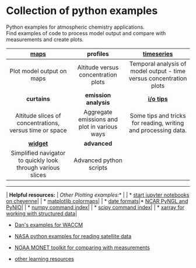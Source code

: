 # Collection of python examples
<!--
.. title: Python 3 examples for atmospheric chemistry
.. date: 2020-03-26
.. tags: atmospheric chemistry python examples gallery
.. description: Based off the Unidata one-stop shop for Python in atmospheric science and meteorology
.. author: rrb
-->

Python examples for atmospheric chemistry applications.<br>
Find examples of code to process model output and compare with measurements and create plots.

|[**maps**](map_plotting.md) | **profiles** | [**timeseries**](timeseries_plotting.md)|
|:-------------:|:-------------:|:-------------:|
|Plot model output on maps| Altitude versus concentration plots | Temporal analysis of model output - time versus concentration plots |
|**curtains**| **emission analysis** | [**i/o tips**](io.md) |
| Altitude slices of concentrations, versus time or space  | Aggregate emissions and plot in various ways | Some tips and tricks for reading, writing and processing data. |
|[**widget**](widget.md)|  **advanced**  |  |
| Simplified navigator to quickly look through various slices | Advanced python scripts |  |

------------------------------
| **Helpful resources:** | *Other Plotting examples:** |
| * [start jupyter notebooks on cheyenne](cheyenne_jupyter.md)|
| * [matplotlib colormaps](https://matplotlib.org/3.1.1/gallery/color/colormap_reference.html)|
| * [date formats](https://strftime.org/)|* [NCAR PyNGL and PyNIO](https://www.pyngl.ucar.edu/)|
| * [numpy command index](https://numpy.org/doc/stable/genindex.html)|
| * [scipy command index](https://docs.scipy.org/doc/scipy/reference/genindex.html)|
| * [xarray for working with structured data](http://xarray.pydata.org/en/stable/#)|



* [Dan's examples for WACCM](https://sites.google.com/ucar.edu/dan-marsh/python?authuser=1)

* [NASA python examples for reading satellite data](https://hdfeos.org/zoo/index_openLaRC_Examples.php)

* [NOAA MONET toolkit for comparing with measurements](https://monet-arl.readthedocs.io/en/master/)

* [other learning resources](learning.md)
